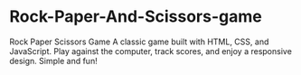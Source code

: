 # Rock-Paper-And-Scissors-game
Rock Paper Scissors Game  A classic game built with HTML, CSS, and JavaScript. Play against the computer, track scores, and enjoy a responsive design. Simple and fun!
